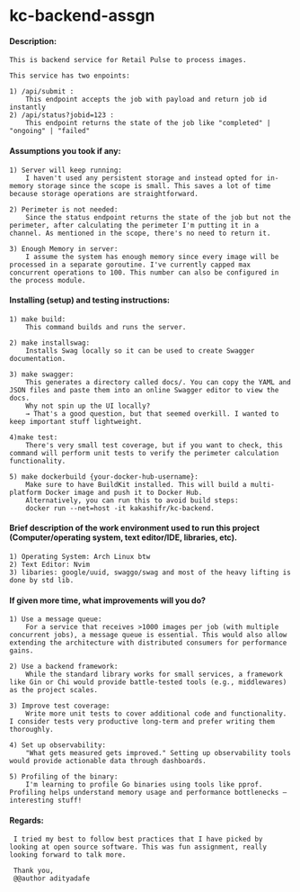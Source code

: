 # kc-backend-assgn

#### Description:

    This is backend service for Retail Pulse to process images.

    This service has two enpoints:

    1) /api/submit :
        This endpoint accepts the job with payload and return job id instantly
    2) /api/status?jobid=123 :
        This endpoint returns the state of the job like "completed" | "ongoing" | "failed"

#### Assumptions you took if any:

    1) Server will keep running:
        I haven't used any persistent storage and instead opted for in-memory storage since the scope is small. This saves a lot of time because storage operations are straightforward.

    2) Perimeter is not needed:
        Since the status endpoint returns the state of the job but not the perimeter, after calculating the perimeter I'm putting it in a channel. As mentioned in the scope, there's no need to return it.    
    
    3) Enough Memory in server:
        I assume the system has enough memory since every image will be processed in a separate goroutine. I've currently capped max concurrent operations to 100. This number can also be configured in the process module.    

#### Installing (setup) and testing instructions:

    1) make build:
        This command builds and runs the server.

    2) make installswag:
        Installs Swag locally so it can be used to create Swagger documentation.

    3) make swagger:
        This generates a directory called docs/. You can copy the YAML and JSON files and paste them into an online Swagger editor to view the docs.
        Why not spin up the UI locally?
        → That's a good question, but that seemed overkill. I wanted to keep important stuff lightweight.

    4)make test:
        There's very small test coverage, but if you want to check, this command will perform unit tests to verify the perimeter calculation functionality.

    5) make dockerbuild {your-docker-hub-username}:
        Make sure to have BuildKit installed. This will build a multi-platform Docker image and push it to Docker Hub.
        Alternatively, you can run this to avoid build steps:
        docker run --net=host -it kakashifr/kc-backend.

#### Brief description of the work environment used to run this project (Computer/operating system, text editor/IDE, libraries, etc).

    1) Operating System: Arch Linux btw 
    2) Text Editor: Nvim 
    3) libaries: google/uuid, swaggo/swag and most of the heavy lifting is done by std lib.

#### If given more time, what improvements will you do?

    1) Use a message queue:
        For a service that receives >1000 images per job (with multiple concurrent jobs), a message queue is essential. This would also allow extending the architecture with distributed consumers for performance gains.

    2) Use a backend framework:
        While the standard library works for small services, a framework like Gin or Chi would provide battle-tested tools (e.g., middlewares) as the project scales.

    3) Improve test coverage:
        Write more unit tests to cover additional code and functionality. I consider tests very productive long-term and prefer writing them thoroughly.

    4) Set up observability:
        "What gets measured gets improved." Setting up observability tools would provide actionable data through dashboards.

    5) Profiling of the binary:
        I'm learning to profile Go binaries using tools like pprof. Profiling helps understand memory usage and performance bottlenecks – interesting stuff!    

#### Regards:

     I tried my best to follow best practices that I have picked by looking at open source software. This was fun assignment, really looking forward to talk more. 

     Thank you,
     @@author adityadafe